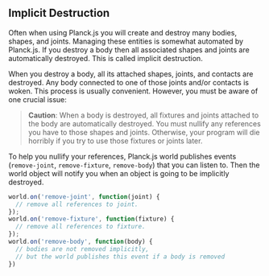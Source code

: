 
## Implicit Destruction

Often when using Planck.js you will create and destroy many bodies, shapes,
and joints. Managing these entities is somewhat automated by Planck.js. If
you destroy a body then all associated shapes and joints are
automatically destroyed. This is called implicit destruction.

When you destroy a body, all its attached shapes, joints, and contacts
are destroyed.
Any body connected to one of those joints and/or contacts is woken. This process is usually
convenient. However, you must be aware of one crucial issue:

> **Caution**:
> When a body is destroyed, all fixtures and joints attached to the body
> are automatically destroyed. You must nullify any references you have to
> those shapes and joints. Otherwise, your program will die horribly if
> you try to use those fixtures or joints later.

To help you nullify your references, Planck.js world publishes events
(`remove-joint`, `remove-fixture`, `remove-body`) that you can listen
to. Then the world object will notify you when an object is
going to be implicitly destroyed.

```js
world.on('remove-joint', function(joint) {
  // remove all references to joint.  
});
world.on('remove-fixture', function(fixture) {
  // remove all references to fixture.
});
world.on('remove-body', function(body) {
  // bodies are not removed implicitly,
  // but the world publishes this event if a body is removed
})
```
